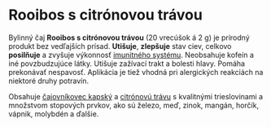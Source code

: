 Rooibos s citrónovou trávou
===========================

Bylinný čaj **Rooibos s citrónovou trávou** (20 vrecúšok á 2 g) je prírodný
produkt bez vedľajších prísad. **Utišuje**, **zlepšuje** stav ciev, celkovo
**posilňuje** a zvyšuje výkonnosť [imunitného systému](../diagnozy/imunitne-problemy).
Neobsahuje kofeín a iné povzbudzujúce látky. Utišuje zažívací trakt a bolesti
hlavy. Pomáha prekonávať nespavosť. Aplikácia je tiež vhodná pri alergických
reakciách na niektoré druhy potravín.

Obsahuje [čajovníkovec kapský](../bylinky/rooibos-kapsky) a [citrónovú
trávu](../bylinky/citronova-trava) s kvalitnými trieslovinami a
množstvom stopových prvkov, ako sú železo, meď, zinok, mangán, horčík, vápnik,
molybdén a ďalšie.
